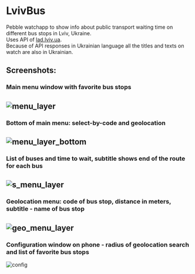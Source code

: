 # LvivBus

Pebble watchapp to show info about public transport waiting time on different bus stops in Lviv, Ukraine.  
Uses API of [lad.lviv.ua](https://lad.lviv.ua).  
Because of API responses in Ukrainian language all the titles and texts on watch are also in Ukrainian.

## Screenshots:
### Main menu window with favorite bus stops   
![menu_layer](/images/IMAG5661.jpg)
---
### Bottom of main menu: select-by-code and geolocation   
![menu_layer_bottom](/images/IMAG5662.jpg)
---
### List of buses and time to wait, subtitle shows end of the route for each bus   
![s_menu_layer](/images/IMAG5660.jpg)
---
### Geolocation menu: code of bus stop, distance in meters, subtitle - name of bus stop   
![geo_menu_layer](/images/IMAG5663.jpg)
---
### Configuration window on phone - radius of geolocation search and list of favorite bus stops   
![config](/images/Screenshot_2017-03-20-14-55-41.png)
